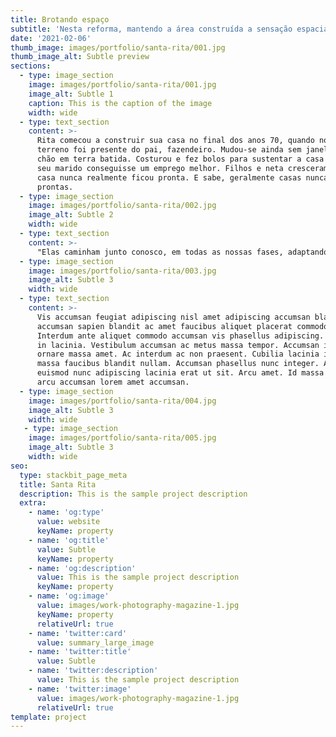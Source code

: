 ```yaml
---
title: Brotando espaço
subtitle: 'Nesta reforma, mantendo a área construída a sensação espacial quadruplicou!'
date: '2021-02-06'
thumb_image: images/portfolio/santa-rita/001.jpg
thumb_image_alt: Subtle preview
sections:
  - type: image_section
    image: images/portfolio/santa-rita/001.jpg
    image_alt: Subtle 1
    caption: This is the caption of the image
    width: wide
  - type: text_section
    content: >-
      Rita comecou a construir sua casa no final dos anos 70, quando noivou. O
      terreno foi presente do pai, fazendeiro. Mudou-se ainda sem janelas, com o
      chão em terra batida. Costurou e fez bolos para sustentar a casa até que
      seu marido conseguisse um emprego melhor. Filhos e neta cresceram ali, e a
      casa nunca realmente ficou pronta. E sabe, geralmente casas nunca ficam
      prontas. 
  - type: image_section
    image: images/portfolio/santa-rita/002.jpg
    image_alt: Subtle 2
    width: wide
  - type: text_section
    content: >-
      "Elas caminham junto conosco, em todas as nossas fases, adaptando-se a brinquedos e retalhos no chão a porcelanatos polidos e reluzentes com cantos tristes e vazios.\_Depois de tantas etapas, cores e histórias vividas, salas de jantar demolidas para acomodar mais filhos, essa casa chegou a forma que lhes apresento. Transformou-se. A garagem apertadinha finalmente cresceu. O andar de cima finalmente entrou na casa. A piscina, que um dia já existiu e um dia já foi embora, voltou.\n"
  - type: image_section
    image: images/portfolio/santa-rita/003.jpg
    image_alt: Subtle 3
    width: wide
  - type: text_section
    content: >-
      Vis accumsan feugiat adipiscing nisl amet adipiscing accumsan blandit
      accumsan sapien blandit ac amet faucibus aliquet placerat commodo.
      Interdum ante aliquet commodo accumsan vis phasellus adipiscing. Ornare a
      in lacinia. Vestibulum accumsan ac metus massa tempor. Accumsan in lacinia
      ornare massa amet. Ac interdum ac non praesent. Cubilia lacinia interdum
      massa faucibus blandit nullam. Accumsan phasellus nunc integer. Accumsan
      euismod nunc adipiscing lacinia erat ut sit. Arcu amet. Id massa aliquet
      arcu accumsan lorem amet accumsan.
  - type: image_section
    image: images/portfolio/santa-rita/004.jpg
    image_alt: Subtle 3
    width: wide
   - type: image_section
    image: images/portfolio/santa-rita/005.jpg
    image_alt: Subtle 3
    width: wide
seo:
  type: stackbit_page_meta
  title: Santa Rita
  description: This is the sample project description
  extra:
    - name: 'og:type'
      value: website
      keyName: property
    - name: 'og:title'
      value: Subtle
      keyName: property
    - name: 'og:description'
      value: This is the sample project description
      keyName: property
    - name: 'og:image'
      value: images/work-photography-magazine-1.jpg
      keyName: property
      relativeUrl: true
    - name: 'twitter:card'
      value: summary_large_image
    - name: 'twitter:title'
      value: Subtle
    - name: 'twitter:description'
      value: This is the sample project description
    - name: 'twitter:image'
      value: images/work-photography-magazine-1.jpg
      relativeUrl: true
template: project
---
```

